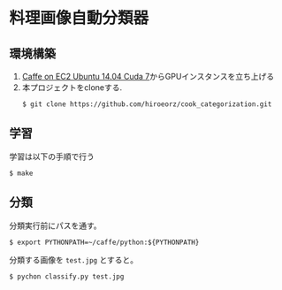 # 料理画像自動分類器

## 環境構築

1. [Caffe on EC2 Ubuntu 14.04 Cuda 7](https://github.com/BVLC/caffe/wiki/Caffe-on-EC2-Ubuntu-14.04-Cuda-7)からGPUインスタンスを立ち上げる
2. 本プロジェクトをcloneする.
    ```
    $ git clone https://github.com/hiroeorz/cook_categorization.git
    ```

## 学習

学習は以下の手順で行う

```
$ make
```

## 分類

分類実行前にパスを通す。

```
$ export PYTHONPATH=~/caffe/python:${PYTHONPATH} 
```

分類する画像を `test.jpg` とすると。

```
$ pychon classify.py test.jpg
``` 

